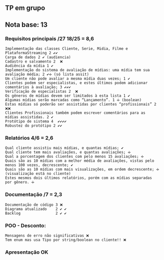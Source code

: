 ## TP em grupo

## Nota base: 13

### Requisitos principais /27  18/25 = 8,6
	Implementação das classes Cliente, Serie, Midia, Filme e PlataformaStreaming 2 ✔✔
	Carga de dados 2 ✔ (audiencia)
	Cadastro e salvamento 2  ❌
	Audiência da mídia 1 ✔
	Implementação do sistema de avaliação de mídias: uma mídia tem sua avaliação média; 2 ✔➗ (só lista assit)
	Um cliente não pode avaliar a mesma mídia duas vezes; 1 ✔
	Clientes podem ser especialistas, e estes últimos podem adicionar comentários à avaliação; 3 ✔✔✔
	Verificação de especialistas 2  ❌
	Os gêneros de mídias devem ser limitados à esta lista 1 ✔
	Algumas mídias serão marcadas como “Lançamento”. 1 ➗ (boolean)
	Estas mídias só poderão ser assistidas por clientes “profissionais” 2 ❌❌
	Clientes Profissionais também podem escrever comentários para as mídias assistidas. 2 ✔
	Protótipo de sistema 4  ✔✔✔✔
	Robustez do protótipo 2 ✔✔

### Relatórios 4/6 = 2,6
	Qual cliente assistiu mais mídias, e quantas mídias; ✔
	Qual cliente tem mais avaliações, e quantas avaliações; ➗
	Qual a porcentagem dos clientes com pelo menos 15 avaliações; ➗
	Quais são as 10 mídias com a melhor média de avaliações, vistas pelo menos 100 vezes, decrescente; ✔
	Quais são as 10 mídias com mais visualizações, em ordem decrescente; ➗ (visualização está no cliente)
	Estes mesmos dois últimos relatórios, porém com as mídias separadas por gênero. ➗
	
### Documentação /7 = 2,3
	Documentação de código 3 ❌
	Diagrama atualizado    2 ✔ ✔ 
	Backlog 			   2 ✔ ✔ 
	
### POO - Desconto: 
	Mensagens de erro não significativas ❌
	Tem enum mas usa Tipo por string/boolean no cliente!! ❌
	
### Apresentação OK


	